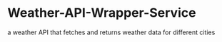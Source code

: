 # Weather-API-Wrapper-Service
a weather API that fetches and returns weather data for different cities

